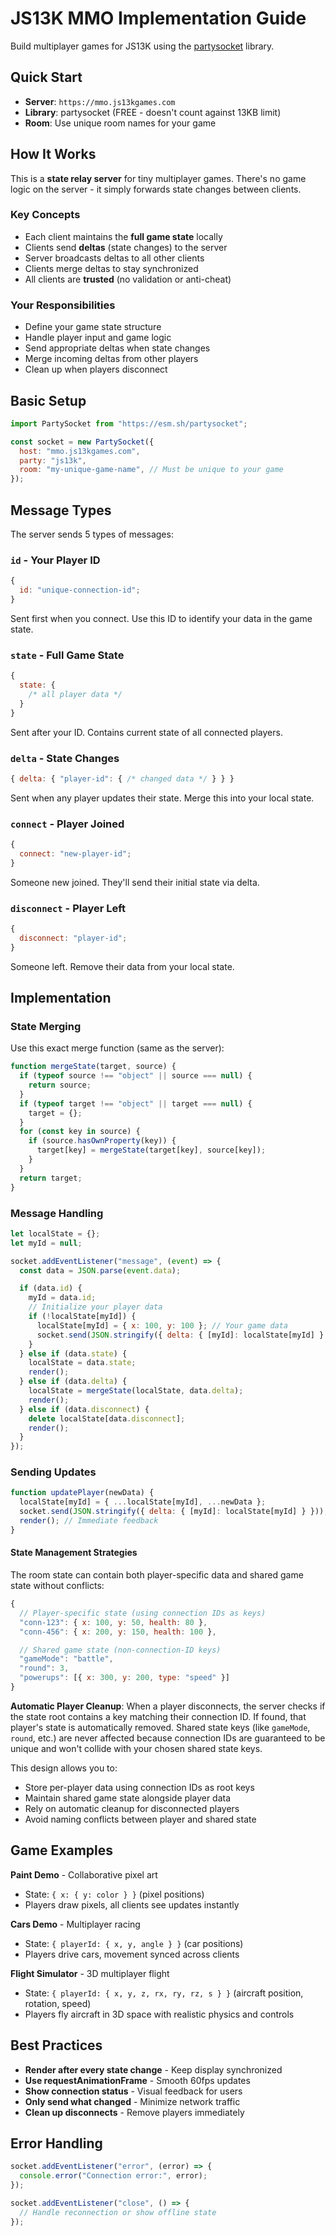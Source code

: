 # JS13K MMO Implementation Guide

Build multiplayer games for JS13K using the [partysocket](https://github.com/partykit/partysocket) library.

## Quick Start

- **Server**: `https://mmo.js13kgames.com`
- **Library**: partysocket (FREE - doesn't count against 13KB limit)
- **Room**: Use unique room names for your game

## How It Works

This is a **state relay server** for tiny multiplayer games. There's no game logic on the server - it simply forwards state changes between clients.

### Key Concepts

- Each client maintains the **full game state** locally
- Clients send **deltas** (state changes) to the server
- Server broadcasts deltas to all other clients
- Clients merge deltas to stay synchronized
- All clients are **trusted** (no validation or anti-cheat)

### Your Responsibilities

- Define your game state structure
- Handle player input and game logic
- Send appropriate deltas when state changes
- Merge incoming deltas from other players
- Clean up when players disconnect

## Basic Setup

```javascript
import PartySocket from "https://esm.sh/partysocket";

const socket = new PartySocket({
  host: "mmo.js13kgames.com",
  party: "js13k",
  room: "my-unique-game-name", // Must be unique to your game
});
```

## Message Types

The server sends 5 types of messages:

### `id` - Your Player ID

```javascript
{
  id: "unique-connection-id";
}
```

Sent first when you connect. Use this ID to identify your data in the game state.

### `state` - Full Game State

```javascript
{
  state: {
    /* all player data */
  }
}
```

Sent after your ID. Contains current state of all connected players.

### `delta` - State Changes

```javascript
{ delta: { "player-id": { /* changed data */ } } }
```

Sent when any player updates their state. Merge this into your local state.

### `connect` - Player Joined

```javascript
{
  connect: "new-player-id";
}
```

Someone new joined. They'll send their initial state via delta.

### `disconnect` - Player Left

```javascript
{
  disconnect: "player-id";
}
```

Someone left. Remove their data from your local state.

## Implementation

### State Merging

Use this exact merge function (same as the server):

```javascript
function mergeState(target, source) {
  if (typeof source !== "object" || source === null) {
    return source;
  }
  if (typeof target !== "object" || target === null) {
    target = {};
  }
  for (const key in source) {
    if (source.hasOwnProperty(key)) {
      target[key] = mergeState(target[key], source[key]);
    }
  }
  return target;
}
```

### Message Handling

```javascript
let localState = {};
let myId = null;

socket.addEventListener("message", (event) => {
  const data = JSON.parse(event.data);

  if (data.id) {
    myId = data.id;
    // Initialize your player data
    if (!localState[myId]) {
      localState[myId] = { x: 100, y: 100 }; // Your game data
      socket.send(JSON.stringify({ delta: { [myId]: localState[myId] } }));
    }
  } else if (data.state) {
    localState = data.state;
    render();
  } else if (data.delta) {
    localState = mergeState(localState, data.delta);
    render();
  } else if (data.disconnect) {
    delete localState[data.disconnect];
    render();
  }
});
```

### Sending Updates

```javascript
function updatePlayer(newData) {
  localState[myId] = { ...localState[myId], ...newData };
  socket.send(JSON.stringify({ delta: { [myId]: localState[myId] } }));
  render(); // Immediate feedback
}
```

#### State Management Strategies

The room state can contain both player-specific data and shared game state without conflicts:

```javascript
{
  // Player-specific state (using connection IDs as keys)
  "conn-123": { x: 100, y: 50, health: 80 },
  "conn-456": { x: 200, y: 150, health: 100 },

  // Shared game state (non-connection-ID keys)
  "gameMode": "battle",
  "round": 3,
  "powerups": [{ x: 300, y: 200, type: "speed" }]
}
```

**Automatic Player Cleanup**: When a player disconnects, the server checks if the state root contains a key matching their connection ID. If found, that player's state is automatically removed. Shared state keys (like `gameMode`, `round`, etc.) are never affected because connection IDs are guaranteed to be unique and won't collide with your chosen shared state keys.

This design allows you to:

- Store per-player data using connection IDs as root keys
- Maintain shared game state alongside player data
- Rely on automatic cleanup for disconnected players
- Avoid naming conflicts between player and shared state

## Game Examples

**Paint Demo** - Collaborative pixel art

- State: `{ x: { y: color } }` (pixel positions)
- Players draw pixels, all clients see updates instantly

**Cars Demo** - Multiplayer racing

- State: `{ playerId: { x, y, angle } }` (car positions)
- Players drive cars, movement synced across clients

**Flight Simulator** - 3D multiplayer flight

- State: `{ playerId: { x, y, z, rx, ry, rz, s } }` (aircraft position, rotation, speed)
- Players fly aircraft in 3D space with realistic physics and controls

## Best Practices

- **Render after every state change** - Keep display synchronized
- **Use requestAnimationFrame** - Smooth 60fps updates
- **Show connection status** - Visual feedback for users
- **Only send what changed** - Minimize network traffic
- **Clean up disconnects** - Remove players immediately

## Error Handling

```javascript
socket.addEventListener("error", (error) => {
  console.error("Connection error:", error);
});

socket.addEventListener("close", () => {
  // Handle reconnection or show offline state
});
```
